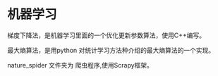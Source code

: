 # 机器学习

梯度下降法，是机器学习里面的一个优化更新参数算法，使用C++编写。

最大熵算法，是用python 对统计学习方法种介绍的最大熵算法的一个实现。

nature_spider 文件夹为 爬虫程序,使用Scrapy框架。




